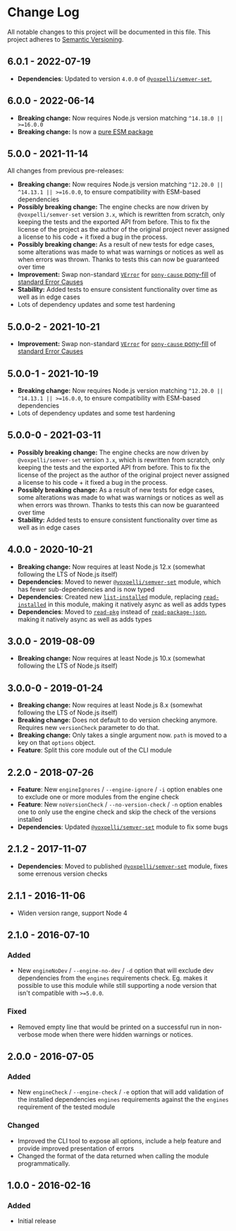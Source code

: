 # Change Log

All notable changes to this project will be documented in this file.
This project adheres to [Semantic Versioning](http://semver.org/).

## 6.0.1 - 2022-07-19

* **Dependencies**: Updated to version `4.0.0` of [`@voxpelli/semver-set`](https://www.npmjs.com/package/@voxpelli/semver-set),

## 6.0.0 - 2022-06-14

* **Breaking change:** Now requires Node.js version matching `^14.18.0 || >=16.0.0`
* **Breaking change:** Is now a [pure ESM package](https://gist.github.com/sindresorhus/a39789f98801d908bbc7ff3ecc99d99c)

## 5.0.0 - 2021-11-14

All changes from previous pre-releases:

* **Breaking change:** Now requires Node.js version matching `^12.20.0 || ^14.13.1 || >=16.0.0`, to ensure compatibility with ESM-based dependencies
* **Possibly breaking change:** The engine checks are now driven by `@voxpelli/semver-set` version `3.x`, which is rewritten from scratch, only keeping the tests and the exported API from before. This to fix the license of the project as the author of the original project never assigned a license to his code + it fixed a bug in the process.
* **Possibly breaking change:** As a result of new tests for edge cases, some alterations was made to what was warnings or notices as well as when errors was thrown. Thanks to tests this can now be guaranteed over time
* **Improvement:** Swap non-standard [`VError`](https://github.com/joyent/node-verror) for [`pony-cause` pony-fill](https://github.com/voxpelli/pony-cause#errorwithcause-creating-an-error-with-a-cause) of [standard Error Causes](https://v8.dev/features/error-cause)
* **Stability:** Added tests to ensure consistent functionality over time as well as in edge cases
* Lots of dependency updates and some test hardening

## 5.0.0-2 - 2021-10-21

* **Improvement:** Swap non-standard [`VError`](https://github.com/joyent/node-verror) for [`pony-cause` pony-fill](https://github.com/voxpelli/pony-cause#errorwithcause-creating-an-error-with-a-cause) of [standard Error Causes](https://v8.dev/features/error-cause)

## 5.0.0-1 - 2021-10-19

* **Breaking change:** Now requires Node.js version matching `^12.20.0 || ^14.13.1 || >=16.0.0`, to ensure compatibility with ESM-based dependencies
* Lots of dependency updates and some test hardening

## 5.0.0-0 - 2021-03-11

* **Possibly breaking change:** The engine checks are now driven by `@voxpelli/semver-set` version `3.x`, which is rewritten from scratch, only keeping the tests and the exported API from before. This to fix the license of the project as the author of the original project never assigned a license to his code + it fixed a bug in the process.
* **Possibly breaking change:** As a result of new tests for edge cases, some alterations was made to what was warnings or notices as well as when errors was thrown. Thanks to tests this can now be guaranteed over time
* **Stability:** Added tests to ensure consistent functionality over time as well as in edge cases

## 4.0.0 - 2020-10-21

* **Breaking change:** Now requires at least Node.js 12.x (somewhat following the LTS of Node.js itself)
* **Dependencies**: Moved to newer [`@voxpelli/semver-set`](https://www.npmjs.com/package/@voxpelli/semver-set) module, which has fewer sub-dependencies and is now typed
* **Dependencies**: Created new [`list-installed`](https://www.npmjs.com/package/list-installed) module, replacing [`read-installed`](https://www.npmjs.com/package/read-installed) in this module, making it natively async as well as adds types
* **Dependencies**: Moved to [`read-pkg`](https://www.npmjs.com/package/read-pkg) instead of [`read-package-json`](https://www.npmjs.com/package/read-package-json), making it natively async as well as adds types


## 3.0.0 - 2019-08-09

* **Breaking change:** Now requires at least Node.js 10.x (somewhat following the LTS of Node.js itself)

## 3.0.0-0 - 2019-01-24

* **Breaking change:** Now requires at least Node.js 8.x (somewhat following the LTS of Node.js itself)
* **Breaking change:** Does not default to do version checking anymore. Requires new `versionCheck` parameter to do that.
* **Breaking change:** Only takes a single argument now. `path` is moved to a key on that `options` object.
* **Feature**: Split this core module out of the CLI module

## 2.2.0 - 2018-07-26

* **Feature**: New `engineIgnores` / `--engine-ignore` / `-i` option enables one to exclude one or more modules from the engine check
* **Feature**: New `noVersionCheck` / `--no-version-check` / `-n` option enables one to only use the engine check and skip the check of the versions installed
* **Dependencies**: Updated [`@voxpelli/semver-set`](https://www.npmjs.com/package/@voxpelli/semver-set) module to fix some bugs

## 2.1.2 - 2017-11-07

* **Dependencies**: Moved to published [`@voxpelli/semver-set`](https://www.npmjs.com/package/@voxpelli/semver-set) module, fixes some errenous version checks

## 2.1.1 - 2016-11-06

* Widen version range, support Node 4

## 2.1.0 - 2016-07-10

### Added
- New `engineNoDev` / `--engine-no-dev` / `-d` option that will exclude dev dependencies from the `engines` requirements check. Eg. makes it possible to use this module while still supporting a node version that isn't compatible with `>=5.0.0`.

### Fixed
- Removed empty line that would be printed on a successful run in non-verbose mode when there were hidden warnings or notices.

## 2.0.0 - 2016-07-05

### Added
- New `engineCheck` / `--engine-check` / `-e` option that will add validation of the installed dependencies `engines` requirements against the the `engines` requirement of the tested module

### Changed
- Improved the CLI tool to expose all options, include a help feature and provide improved presentation of errors
- Changed the format of the data returned when calling the module programmatically.

## 1.0.0 - 2016-02-16

### Added
- Initial release
